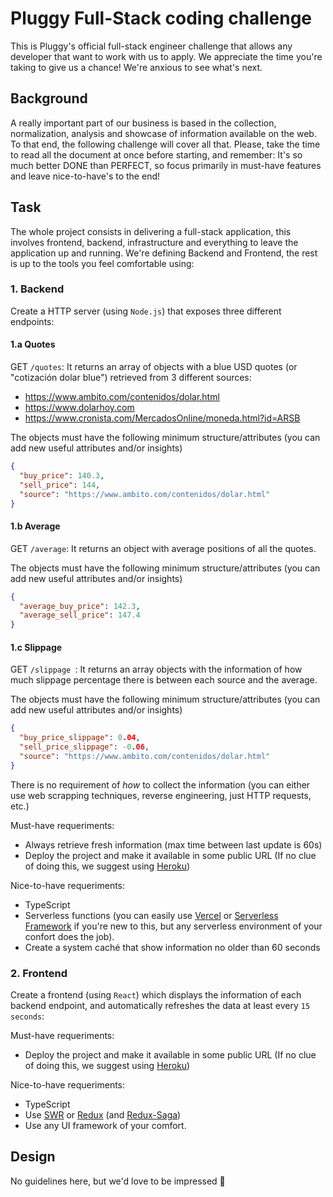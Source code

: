 # Pluggy Full-Stack coding challenge
This is Pluggy's official full-stack engineer challenge that allows any developer that want to work with us to apply. We appreciate the time you're taking to give us a chance! We're anxious to see what's next. 

## Background
A really important part of our business is based in the collection, normalization, analysis and showcase of information available on the web. To that end, the following challenge will cover all that. Please, take the time to read all the document at once before starting, and remember: It's so much better DONE than PERFECT, so focus primarily in must-have features and leave nice-to-have's to the end!

## Task
The whole project consists in delivering a full-stack application, this involves frontend, backend, infrastructure and everything to leave the application up and running. We're defining Backend and Frontend, the rest is up to the tools you feel comfortable using:

### 1. Backend
Create a HTTP server (using `Node.js`) that exposes three different endpoints:

#### 1.a Quotes
GET `/quotes`: It returns an array of objects with a blue USD quotes (or "cotización dolar blue") retrieved from 3 different sources:
- https://www.ambito.com/contenidos/dolar.html
- https://www.dolarhoy.com
- https://www.cronista.com/MercadosOnline/moneda.html?id=ARSB

The objects must have the following minimum structure/attributes (you can add new useful attributes and/or insights)
```json
{
  "buy_price": 140.3,
  "sell_price": 144,
  "source": "https://www.ambito.com/contenidos/dolar.html"
}
```

#### 1.b Average
GET `/average`: It returns an object with average positions of all the quotes.

The objects must have the following minimum structure/attributes (you can add new useful attributes and/or insights)
```json
{
  "average_buy_price": 142.3,
  "average_sell_price": 147.4
}
```

#### 1.c Slippage 
GET `/slippage `: It returns an array objects with the information of how much slippage percentage there is between each source and the average.

The objects must have the following minimum structure/attributes (you can add new useful attributes and/or insights)
```json
{
  "buy_price_slippage": 0.04,
  "sell_price_slippage": -0.06,
  "source": "https://www.ambito.com/contenidos/dolar.html"
}
```

There is no requirement of _how_ to collect the information (you can either use web scrapping techniques, reverse engineering, just HTTP requests, etc.)

Must-have requeriments:
- Always retrieve fresh information (max time between last update is 60s)
- Deploy the project and make it available in some public URL (If no clue of doing this, we suggest using [Heroku](https://heroku.com))

Nice-to-have requeriments:
- TypeScript
- Serverless functions (you can easily use [Vercel](https://vercel.com) or [Serverless Framework](https://serverless.com) if you're new to this, but any serverless environment of your confort does the job).
- Create a system caché that show information no older than 60 seconds

### 2. Frontend
Create a frontend (using `React`) which displays the information of each backend endpoint, and automatically refreshes the data at least every `15 seconds`:

Must-have requeriments:
- Deploy the project and make it available in some public URL (If no clue of doing this, we suggest using [Heroku](https://heroku.com))

Nice-to-have requeriments:
- TypeScript
- Use [SWR](https://swr.now.sh) or [Redux](https://redux.js.org/) (and [Redux-Saga](https://redux-saga.js.org/))
- Use any UI framework of your comfort. 

## Design
No guidelines here, but we'd love to be impressed 🤩
